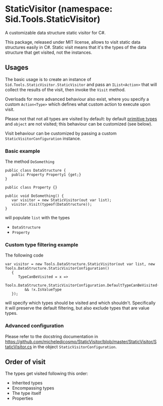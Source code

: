 # StaticVisitor (namespace: Sid.Tools.StaticVisitor)
A customizable data structure static visitor for C#.

This package, released under MIT license, allows to visit static data structures easily in C#. Static visit means that it's the types of the data structure that get visited, not the instances.

## Usages
The basic usage is to create an instance of `Sid.Tools.StaticVisitor.StaticVisitor` and pass an `IList<Action>` that will collect the results of the visit, then invoke the `Visit` method.

Overloads for more advanced behaviour also exist, where you specify a custom `Action<Type>` which defines what custom action to execute upon visit.

Please not that not all types are visited by default: by default [primitive types](https://docs.microsoft.com/en-us/dotnet/api/system.type.isprimitive) and `object` are not visited; this behaviour can be customized (see below).

Visit behaviour can be customized by passing a custom `StaticVisitorConfiguration` instance.

### Basic example
The method `DoSomething`
```
public class DataStructure {
   public Property Property1 {get;}
}

public class Property {}

public void DoSomething() {
   var visitor = new StaticVisitor(out var list);
   visitor.Visit(typeof(DataStructure));
}
```
will populate `list` with the types
- `DataStructure`
- `Property`

### Custom type filtering example
The following code
```
var visitor = new Tools.DataStructure.StaticVisitor(out var list, new Tools.DataStructure.StaticVisitorConfiguration()
   {
      TypeCanBeVisited = x =>
         Tools.DataStructure.StaticVisitorConfiguration.DefaultTypeCanBeVisited(x)
         && !x.IsValueType
   });
```
will specify which types should be visited and which shouldn't.
Specifically it will preserve the default filtering, but also exclude types that are value types.

### Advanced configuration
Please refer to the docstring documentation in https://github.com/micheledicosmo/StaticVisitor/blob/master/StaticVisitor/StaticVisitor.cs in the object `StaticVisitorConfiguration`.


## Order of visit
The types get visited following this order:
- Inherited types
- Encompassing types
- The type itself
- Properties
